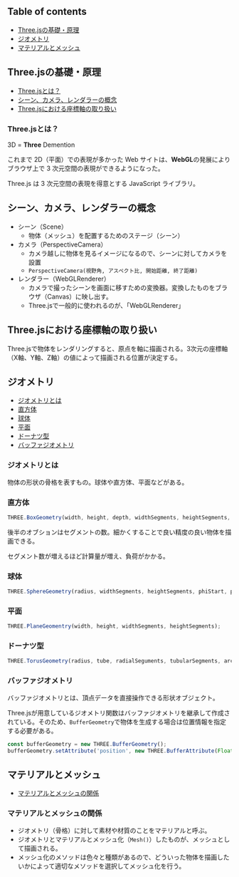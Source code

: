## Table of contents

- [Three.jsの基礎・原理](#threejsの基礎原理)
- [ジオメトリ](#ジオメトリ)
- [マテリアルとメッシュ](#マテリアルとメッシュ)

## Three.jsの基礎・原理

- [Three.jsとは？](#threejsとは)
- [シーン、カメラ、レンダラーの概念](#シーンカメラレンダラーの概念)
- [Three.jsにおける座標軸の取り扱い](#threejsにおける座標軸の取り扱い)

### Three.jsとは？

3D = **Three** Demention

これまで 2D（平面）での表現が多かった Web サイトは、**WebGL**の発展によりブラウザ上で 3 次元空間の表現ができるようになった。

Three.js は 3 次元空間の表現を得意とする JavaScript ライブラリ。

## シーン、カメラ、レンダラーの概念

- シーン（Scene）
  - 物体（メッシュ）を配置するためのステージ（シーン）
- カメラ（PerspectiveCamera）
  - カメラ越しに物体を見るイメージになるので、シーンに対してカメラを設置
  - `PerspectiveCamera(視野角, アスペクト比, 開始距離, 終了距離)`
- レンダラー（WebGLRenderer）
  - カメラで撮ったシーンを画面に移すための変換器。変換したものをブラウザ（Canvas）に映し出す。
  - Three.jsで一般的に使われるのが、「WebGLRenderer」

## Three.jsにおける座標軸の取り扱い

Three.jsで物体をレンダリングすると、原点を軸に描画される。3次元の座標軸（X軸、Y軸、Z軸）の値によって描画される位置が決定する。

## ジオメトリ

- [ジオメトリとは](#ジオメトリとは)
- [直方体](#直方体)
- [球体](#球体)
- [平面](#平面)
- [ドーナツ型](#ドーナツ型)
- [バッファジオメトリ](#バッファジオメトリ)

### ジオメトリとは

物体の形状の骨格を表すもの。球体や直方体、平面などがある。

### 直方体

```js
THREE.BoxGeometry(width, height, depth, widthSegments, heightSegments, depthSegments);
```

後半のオブションはセグメントの数。細かくすることで良い精度の良い物体を描画できる。

セグメント数が増えるほど計算量が増え、負荷がかかる。

### 球体

```js
THREE.SphereGeometry(radius, widthSegments, heightSegments, phiStart, phiLength, thetaStart, thetaLength);
```

### 平面

```js
THREE.PlaneGeomentry(width, height, widthSegments, heightSegments);
```

### ドーナツ型

```js
THREE.TorusGeometry(radius, tube, radialSeguments, tubularSegments, arc);
```

### バッファジオメトリ

バッファジオメトリとは、頂点データを直接操作できる形状オブジェクト。

Three.jsが用意しているジオメトリ関数はバッファジオメトリを継承して作成されている。そのため、`BufferGeometry`で物体を生成する場合は位置情報を指定する必要がある。

```js
const bufferGeometry = new THREE.BufferGeometry();
bufferGeometry.setAttribute('position', new THREE.BufferAttribute(Float32Array, 3));
```

## マテリアルとメッシュ

- [マテリアルとメッシュの関係](#マテリアルとメッシュの関係)

### マテリアルとメッシュの関係

- ジオメトリ（骨格）に対して素材や材質のことをマテリアルと呼ぶ。
- ジオメトリとマテリアルとメッシュ化（`Mesh()`）したものが、メッシュとして描画される。
- メッシュ化のメソッドは色々と種類があるので、どういった物体を描画したいかによって適切なメソッドを選択してメッシュ化を行う。
